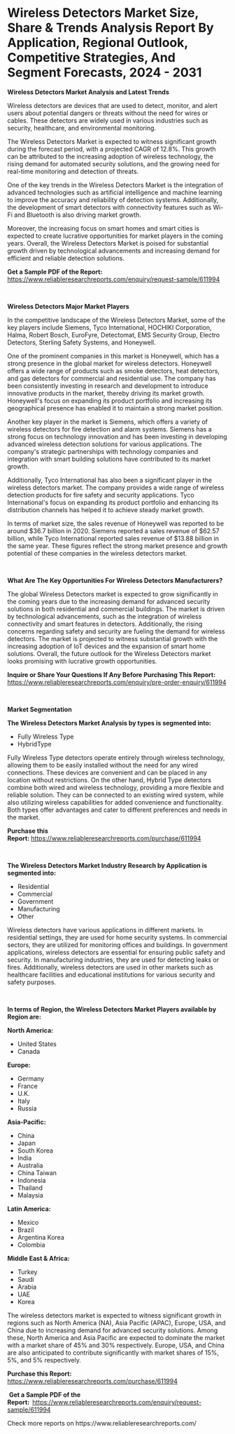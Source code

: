 <p><h1>Wireless Detectors Market Size, Share & Trends Analysis Report By Application, Regional Outlook, Competitive Strategies, And Segment Forecasts, 2024 - 2031</h1></p><p><strong>Wireless Detectors Market Analysis and Latest Trends</strong></p>
<p><p>Wireless detectors are devices that are used to detect, monitor, and alert users about potential dangers or threats without the need for wires or cables. These detectors are widely used in various industries such as security, healthcare, and environmental monitoring.</p><p>The Wireless Detectors Market is expected to witness significant growth during the forecast period, with a projected CAGR of 12.8%. This growth can be attributed to the increasing adoption of wireless technology, the rising demand for automated security solutions, and the growing need for real-time monitoring and detection of threats.</p><p>One of the key trends in the Wireless Detectors Market is the integration of advanced technologies such as artificial intelligence and machine learning to improve the accuracy and reliability of detection systems. Additionally, the development of smart detectors with connectivity features such as Wi-Fi and Bluetooth is also driving market growth.</p><p>Moreover, the increasing focus on smart homes and smart cities is expected to create lucrative opportunities for market players in the coming years. Overall, the Wireless Detectors Market is poised for substantial growth driven by technological advancements and increasing demand for efficient and reliable detection solutions.</p></p>
<p><strong>Get a Sample PDF of the Report:&nbsp;</strong> <a href="https://www.reliableresearchreports.com/enquiry/request-sample/611994">https://www.reliableresearchreports.com/enquiry/request-sample/611994</a></p>
<p>&nbsp;</p>
<p><strong>Wireless Detectors Major Market Players</strong></p>
<p><p>In the competitive landscape of the Wireless Detectors Market, some of the key players include Siemens, Tyco International, HOCHIKI Corporation, Halma, Robert Bosch, EuroFyre, Detectomat, EMS Security Group, Electro Detectors, Sterling Safety Systems, and Honeywell. </p><p>One of the prominent companies in this market is Honeywell, which has a strong presence in the global market for wireless detectors. Honeywell offers a wide range of products such as smoke detectors, heat detectors, and gas detectors for commercial and residential use. The company has been consistently investing in research and development to introduce innovative products in the market, thereby driving its market growth. Honeywell's focus on expanding its product portfolio and increasing its geographical presence has enabled it to maintain a strong market position.</p><p>Another key player in the market is Siemens, which offers a variety of wireless detectors for fire detection and alarm systems. Siemens has a strong focus on technology innovation and has been investing in developing advanced wireless detection solutions for various applications. The company's strategic partnerships with technology companies and integration with smart building solutions have contributed to its market growth.</p><p>Additionally, Tyco International has also been a significant player in the wireless detectors market. The company provides a wide range of wireless detection products for fire safety and security applications. Tyco International's focus on expanding its product portfolio and enhancing its distribution channels has helped it to achieve steady market growth.</p><p>In terms of market size, the sales revenue of Honeywell was reported to be around $36.7 billion in 2020. Siemens reported a sales revenue of $62.57 billion, while Tyco International reported sales revenue of $13.88 billion in the same year. These figures reflect the strong market presence and growth potential of these companies in the wireless detectors market.</p></p>
<p>&nbsp;</p>
<p><strong>What Are The Key Opportunities For Wireless Detectors Manufacturers?</strong></p>
<p><p>The global Wireless Detectors market is expected to grow significantly in the coming years due to the increasing demand for advanced security solutions in both residential and commercial buildings. The market is driven by technological advancements, such as the integration of wireless connectivity and smart features in detectors. Additionally, the rising concerns regarding safety and security are fueling the demand for wireless detectors. The market is projected to witness substantial growth with the increasing adoption of IoT devices and the expansion of smart home solutions. Overall, the future outlook for the Wireless Detectors market looks promising with lucrative growth opportunities.</p></p>
<p><strong>Inquire or Share Your Questions If Any Before Purchasing This Report:</strong> <a href="https://www.reliableresearchreports.com/enquiry/pre-order-enquiry/611994">https://www.reliableresearchreports.com/enquiry/pre-order-enquiry/611994</a></p>
<p>&nbsp;</p>
<p><strong>Market Segmentation</strong></p>
<p><strong>The Wireless Detectors Market Analysis by types is segmented into:</strong></p>
<p><ul><li>Fully Wireless Type</li><li>HybridType</li></ul></p>
<p><p>Fully Wireless Type detectors operate entirely through wireless technology, allowing them to be easily installed without the need for any wired connections. These devices are convenient and can be placed in any location without restrictions. On the other hand, Hybrid Type detectors combine both wired and wireless technology, providing a more flexible and reliable solution. They can be connected to an existing wired system, while also utilizing wireless capabilities for added convenience and functionality. Both types offer advantages and cater to different preferences and needs in the market.</p></p>
<p><strong>Purchase this Report:&nbsp;</strong><a href="https://www.reliableresearchreports.com/purchase/611994">https://www.reliableresearchreports.com/purchase/611994</a></p>
<p>&nbsp;</p>
<p><strong>The Wireless Detectors Market Industry Research by Application is segmented into:</strong></p>
<p><ul><li>Residential</li><li>Commercial</li><li>Government</li><li>Manufacturing</li><li>Other</li></ul></p>
<p><p>Wireless detectors have various applications in different markets. In residential settings, they are used for home security systems. In commercial sectors, they are utilized for monitoring offices and buildings. In government applications, wireless detectors are essential for ensuring public safety and security. In manufacturing industries, they are used for detecting leaks or fires. Additionally, wireless detectors are used in other markets such as healthcare facilities and educational institutions for various security and safety purposes.</p></p>
<p>&nbsp;</p>
<p><strong>In terms of Region, the Wireless Detectors Market Players available by Region are:</strong></p>
<p>
    <p> <strong> North America: </strong>
        <ul>
            <li>United States</li>
            <li>Canada</li>
        </ul>
        </p> 
    <p> <strong> Europe: </strong>
        <ul>
            <li>Germany</li>
            <li>France</li>
            <li>U.K.</li>
            <li>Italy</li>
            <li>Russia</li>
        </ul>
        </p> 
    <p> <strong> Asia-Pacific: </strong>
        <ul>
            <li>China</li>
            <li>Japan</li>
            <li>South Korea</li>
            <li>India</li>
            <li>Australia</li>
            <li>China Taiwan</li>
            <li>Indonesia</li>
            <li>Thailand</li>
            <li>Malaysia</li>
        </ul>
        </p> 
    <p> <strong> Latin America: </strong>
        <ul>
            <li>Mexico</li>
            <li>Brazil</li>
            <li>Argentina Korea</li>
            <li>Colombia</li>
        </ul>
        </p> 
    <p> <strong> Middle East & Africa: </strong>
        <ul>
            <li>Turkey</li>
            <li>Saudi</li>
            <li>Arabia</li>
            <li>UAE</li>
            <li>Korea</li>
        </ul>
    </p>
    </p>
<p><p>The wireless detectors market is expected to witness significant growth in regions such as North America (NA), Asia Pacific (APAC), Europe, USA, and China due to increasing demand for advanced security solutions. Among these, North America and Asia Pacific are expected to dominate the market with a market share of 45% and 30% respectively. Europe, USA, and China are also anticipated to contribute significantly with market shares of 15%, 5%, and 5% respectively.</p></p>
<p><strong>Purchase this Report: </strong><a href="https://www.reliableresearchreports.com/purchase/611994">https://www.reliableresearchreports.com/purchase/611994</a></p>
<p>&nbsp;<strong>Get a Sample PDF of the Report:&nbsp;&nbsp;</strong><a href="https://www.reliableresearchreports.com/enquiry/request-sample/611994">https://www.reliableresearchreports.com/enquiry/request-sample/611994</a></p>
<p><strong></strong></p>
<p>Check more reports on https://www.reliableresearchreports.com/</p>